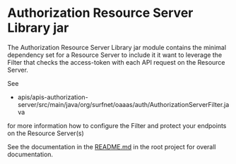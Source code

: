 Authorization Resource Server Library jar
======
The Authorization Resource Server Library jar module contains the minimal dependency set for a Resource Server to include it it want to leverage the Filter that checks the access-token with each API request on the Resource Server.

See 

* apis/apis-authorization-server/src/main/java/org/surfnet/oaaas/auth/AuthorizationServerFilter.java

for more information how to configure the Filter and protect your endpoints on the Resource Server(s)

See the documentation in the [README.md](https://github.com/OpenConextApps/apis/blob/master/README.md) in the root project for overall documentation.

